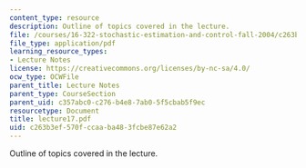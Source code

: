 ```yaml
---
content_type: resource
description: Outline of topics covered in the lecture.
file: /courses/16-322-stochastic-estimation-and-control-fall-2004/c263b3ef570fccaaba483fcbe87e62a2_lecture17.pdf
file_type: application/pdf
learning_resource_types:
- Lecture Notes
license: https://creativecommons.org/licenses/by-nc-sa/4.0/
ocw_type: OCWFile
parent_title: Lecture Notes
parent_type: CourseSection
parent_uid: c357abc0-c276-b4e8-7ab0-5f5cbab5f9ec
resourcetype: Document
title: lecture17.pdf
uid: c263b3ef-570f-ccaa-ba48-3fcbe87e62a2
---
```

Outline of topics covered in the lecture.